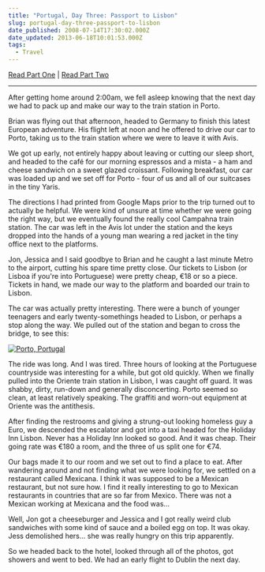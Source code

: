 ```yaml
---
title: "Portugal, Day Three: Passport to Lisbon"
slug: portugal-day-three-passport-to-lisbon
date_published: 2008-07-14T17:30:02.000Z
date_updated: 2013-06-18T10:01:53.000Z
tags:
  - Travel
---
```


[Read Part One](/posts/portugal-day-one/) | [Read Part Two](/posts/portugal-day-two-the-wedding/)

---

After getting home around 2:00am, we fell asleep knowing that the next day we had to pack up and make our way to the train station in Porto.

Brian was flying out that afternoon, headed to Germany to finish this latest European adventure. His flight left at noon and he offered to drive our car to Porto, taking us to the train station where we were to leave it with Avis.

We got up early, not entirely happy about leaving or cutting our sleep short, and headed to the café for our morning espressos and a mista - a ham and cheese sandwich on a sweet glazed croissant. Following breakfast, our car was loaded up and we set off for Porto - four of us and all of our suitcases in the tiny Yaris.

The directions I had printed from Google Maps prior to the trip turned out to actually be helpful. We were kind of unsure at time whether we were going the right way, but we eventually found the really cool Campahna train station. The car was left in the Avis lot under the station and the keys dropped into the hands of a young man wearing a red jacket in the tiny office next to the platforms.

Jon, Jessica and I said goodbye to Brian and he caught a last minute Metro to the airport, cutting his spare time pretty close. Our tickets to Lisbon (or Lisboa if you're into Portuguese) were pretty cheap, €18 or so a piece. Tickets in hand, we made our way to the platform and boarded our train to Lisbon.

The car was actually pretty interesting. There were a bunch of younger teenagers and early twenty-somethings headed to Lisbon, or perhaps a stop along the way. We pulled out of the station and began to cross the bridge, to see this:

[![Porto, Portugal](http://farm4.static.flickr.com/3099/2662206715_a74f289d25.jpg)](http://www.flickr.com/photos/asilentthing/2662206715/)

The ride was long. And I was tired. Three hours of looking at the Portuguese countryside was interesting for a while, but got old quickly. When we finally pulled into the Oriente train station in Lisbon, I was caught off guard. It was shabby, dirty, run-down and generally disconcerting. Porto seemed so clean, at least relatively speaking. The graffiti and worn-out equipment at Oriente was the antithesis.

After finding the restrooms and giving a strung-out looking homeless guy a Euro, we descended the escalator and got into a taxi headed for the Holiday Inn Lisbon. Never has a Holiday Inn looked so good. And it was cheap. Their going rate was €180 a room, and the three of us split one for €74.

Our bags made it to our room and we set out to find a place to eat. After wandering around and not finding what we were looking for, we settled on a restaurant called Mexicana. I think it was supposed to be a Mexican restaurant, but not sure how. I find it really interesting to go to Mexican restaurants in countries that are so far from Mexico. There was not a Mexican working at Mexicana and the food was...

Well, Jon got a cheeseburger and Jessica and I got really weird club sandwiches with some kind of sauce and a boiled egg on top. It was okay. Jess demolished hers... she was really hungry on this trip apparently.

So we headed back to the hotel, looked through all of the photos, got showers and went to bed. We had an early flight to Dublin the next day.
